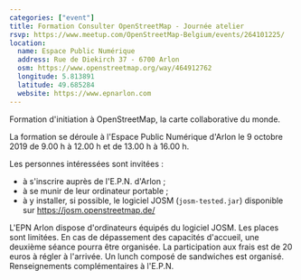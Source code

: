```yaml
---
categories: ["event"]
title: Formation Consulter OpenStreetMap - Journée atelier
rsvp: https://www.meetup.com/OpenStreetMap-Belgium/events/264101225/
location:
  name: Espace Public Numérique
  address: Rue de Diekirch 37 - 6700 Arlon
  osm: https://www.openstreetmap.org/way/464912762
  longitude: 5.813891
  latitude: 49.685284
  website: https://www.epnarlon.com
---
```


Formation d'initiation à OpenStreetMap, la carte collaborative du monde.

La formation se déroule à l'Espace Public Numérique d'Arlon le 9 octobre 2019 de 9.00 h à 12.00 h et de 13.00 h à 16.00 h.

Les personnes intéressées sont invitées :
- à s'inscrire auprès de l'E.P.N. d'Arlon ;
- à se munir de leur ordinateur portable ;
- à y installer, si possible, le logiciel JOSM (`josm-tested.jar`) disponible sur <https://josm.openstreetmap.de/>

L'EPN Arlon dispose d'ordinateurs équipés du logiciel JOSM. Les places sont limitées. En cas de dépassement des capacités d'accueil, une deuxième séance pourra être organisée. La participation aux frais est de 20 euros à régler à l'arrivée. Un lunch composé de sandwiches est organisé. Renseignements complémentaires à l'E.P.N.
